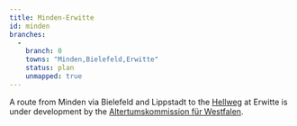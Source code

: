 ```yaml
---
title: Minden-Erwitte
id: minden
branches:
  -
    branch: 0
    towns: "Minden,Bielefeld,Erwitte"
    status: plan
    unmapped: true
---
```


A route from Minden via Bielefeld and Lippstadt to the [Hellweg][0] at Erwitte is under development by the [Altertumskommission für Westfalen][1].

[0]: hellweg.html
[1]: http://www.lwl.org/LWL/Kultur/Altertumskommission/Jakobspilger/